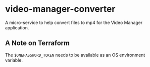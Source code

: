 # video-manager-converter

A micro-service to help convert files to mp4 for the Video Manager application.

## A Note on Terraform

The `$ONEPASSWORD_TOKEN` needs to be available as an OS environment variable.